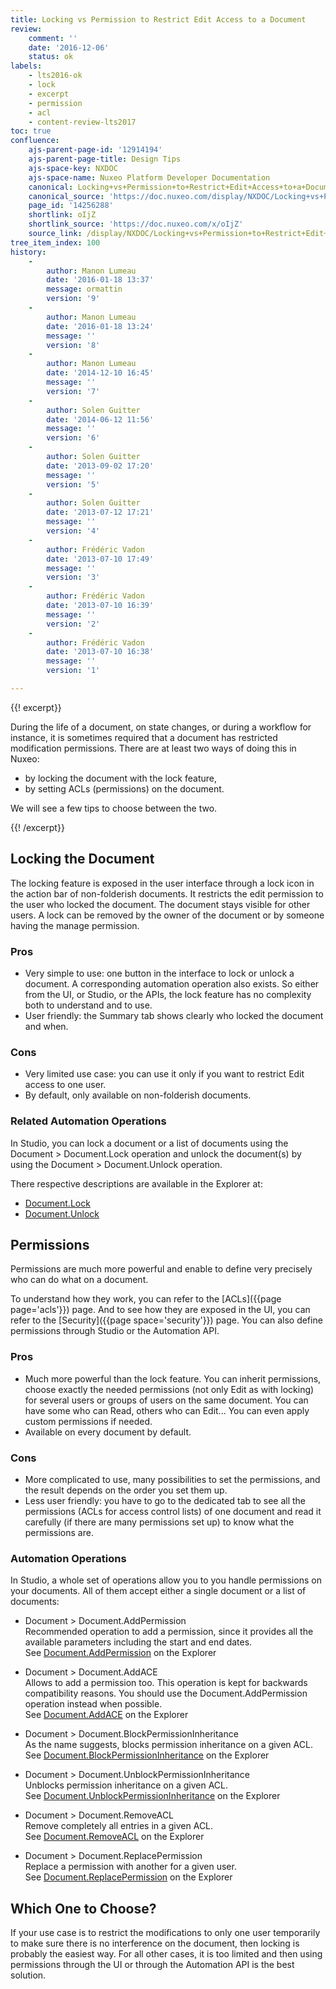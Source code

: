 ```yaml
---
title: Locking vs Permission to Restrict Edit Access to a Document
review:
    comment: ''
    date: '2016-12-06'
    status: ok
labels:
    - lts2016-ok
    - lock
    - excerpt
    - permission
    - acl
    - content-review-lts2017
toc: true
confluence:
    ajs-parent-page-id: '12914194'
    ajs-parent-page-title: Design Tips
    ajs-space-key: NXDOC
    ajs-space-name: Nuxeo Platform Developer Documentation
    canonical: Locking+vs+Permission+to+Restrict+Edit+Access+to+a+Document
    canonical_source: 'https://doc.nuxeo.com/display/NXDOC/Locking+vs+Permission+to+Restrict+Edit+Access+to+a+Document'
    page_id: '14256288'
    shortlink: oIjZ
    shortlink_source: 'https://doc.nuxeo.com/x/oIjZ'
    source_link: /display/NXDOC/Locking+vs+Permission+to+Restrict+Edit+Access+to+a+Document
tree_item_index: 100
history:
    - 
        author: Manon Lumeau
        date: '2016-01-18 13:37'
        message: ormattin
        version: '9'
    - 
        author: Manon Lumeau
        date: '2016-01-18 13:24'
        message: ''
        version: '8'
    - 
        author: Manon Lumeau
        date: '2014-12-10 16:45'
        message: ''
        version: '7'
    - 
        author: Solen Guitter
        date: '2014-06-12 11:56'
        message: ''
        version: '6'
    - 
        author: Solen Guitter
        date: '2013-09-02 17:20'
        message: ''
        version: '5'
    - 
        author: Solen Guitter
        date: '2013-07-12 17:21'
        message: ''
        version: '4'
    - 
        author: Frédéric Vadon
        date: '2013-07-10 17:49'
        message: ''
        version: '3'
    - 
        author: Frédéric Vadon
        date: '2013-07-10 16:39'
        message: ''
        version: '2'
    - 
        author: Frédéric Vadon
        date: '2013-07-10 16:38'
        message: ''
        version: '1'

---
```

{{! excerpt}}

During the life of a document, on state changes, or during a workflow for instance, it is sometimes required that a document has restricted modification permissions. There are at least two ways of doing this in Nuxeo:

*   by locking the document with the lock feature,
*   by setting ACLs (permissions) on the document.

We will see a few tips to choose between the two.

{{! /excerpt}}

## Locking the Document

The locking feature is exposed in the user interface through a lock icon in the action bar of non-folderish documents. It restricts the edit permission to the user who locked the document. The document stays visible for other users. A lock can be removed by the owner of the document or by someone having the manage permission.

### Pros

*   Very simple to use: one button in the interface to lock or unlock a document. A corresponding automation operation also exists. So either from the UI, or Studio, or the APIs, the lock feature has no complexity both to understand and to use.
*   User friendly: the Summary tab shows clearly who locked the document and when.

### Cons

*   Very limited use case: you can use it only if you want to restrict Edit access to one user.
*   By default, only available on non-folderish documents.

### Related Automation Operations

In Studio, you can lock a document or a list of documents using the Document > Document.Lock operation and unlock the document(s) by using the Document > Document.Unlock operation.

There respective descriptions are available in the Explorer at:

*   [Document.Lock](https://explorer.nuxeo.com/nuxeo/site/distribution/latest/viewOperation/Document.Lock)
*   [Document.Unlock](https://explorer.nuxeo.com/nuxeo/site/distribution/latest/viewOperation/Document.Unlock)

## Permissions

Permissions are much more powerful and enable to define very precisely who can do what on a document.

To understand how they work, you can refer to the [ACLs]({{page page='acls'}}) page. And to see how they are exposed in the UI, you can refer to the [Security]({{page space='security'}}) page. You can also define permissions through Studio or the Automation API.

### Pros

*   Much more powerful than the lock feature. You can inherit permissions, choose exactly the needed permissions (not only Edit as with locking) for several users or groups of users on the same document. You can have some who can Read, others who can Edit... You can even apply custom permissions if needed.
*   Available on every document by default.

### Cons

*   More complicated to use, many possibilities to set the permissions, and the result depends on the order you set them up.
*   Less user friendly: you have to go to the dedicated tab to see all the permissions (ACLs for access control lists) of one document and read it carefully (if there are many permissions set up) to know what the permissions are.

### Automation Operations

In Studio, a whole set of operations allow you to you handle permissions on your documents. All of them accept either a single document or a list of documents:

- Document > Document.AddPermission<br />
Recommended operation to add a permission, since it provides all the available parameters including the start and end dates.<br/>
See [Document.AddPermission](https://explorer.nuxeo.com/nuxeo/site/distribution/latest/viewOperation/Document.AddPermission) on the Explorer

- Document > Document.AddACE<br />
Allows to add a permission too. This operation is kept for backwards compatibility reasons. You should use the Document.AddPermission operation instead when possible.<br/>
See [Document.AddACE](https://explorer.nuxeo.com/nuxeo/site/distribution/latest/viewOperation/Document.AddACE) on the Explorer

- Document > Document.BlockPermissionInheritance<br />
As the name suggests, blocks permission inheritance on a given ACL.<br/>
See [Document.BlockPermissionInheritance](https://explorer.nuxeo.com/nuxeo/site/distribution/latest/viewOperation/Document.BlockPermissionInheritance) on the Explorer

- Document > Document.UnblockPermissionInheritance<br />
Unblocks permission inheritance on a given ACL.<br/>
See [Document.UnblockPermissionInheritance](https://explorer.nuxeo.com/nuxeo/site/distribution/latest/viewOperation/Document.UnblockPermissionInheritance) on the Explorer

- Document > Document.RemoveACL<br />
Remove completely all entries in a given ACL.<br/>
See [Document.RemoveACL](https://explorer.nuxeo.com/nuxeo/site/distribution/latest/viewOperation/Document.RemoveACL) on the Explorer

- Document > Document.ReplacePermission<br />
Replace a permission with another for a given user.<br/>
See [Document.ReplacePermission](https://explorer.nuxeo.com/nuxeo/site/distribution/latest/viewOperation/Document.ReplacePermission) on the Explorer

## Which One to Choose?

If your use case is to restrict the modifications to only one user temporarily to make sure there is no interference on the document, then locking is probably the easiest way. For all other cases, it is too limited and then using permissions through the UI or through the Automation API is the best solution.
